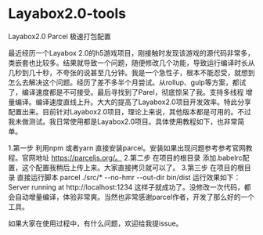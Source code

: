# Layabox2.0-tools
Layabox2.0 Parcel 极速打包配置

最近经历一个Layabox 2.0的h5游戏项目，刚接触时发现该游戏的源代码非常多，类嵌套也比较多。结果就导致一个问题，随便修改几个功能，导致运行编译时长从几秒到几十秒，不夸张的说甚至几分钟。我是一个急性子，根本不能忍受，就想到怎么去解决这个问题。经历了差不多半个月尝试。从rollup、gulp等方案，都试了，编译速度都是不可接受。最后寻找到了Parel，彻底惊呆了我。支持多线程 增量编译。编译速度直线上升。大大的提高了Layabox2.0项目开发效率。特此分享配置出来。目前针对Layabox2.0项目，理论上来说，其他版本都是可用的。不过我未做测试。我日常使用都是Layabox2.0项目。具体使用教程如下，也非常简单。

1.第一步 利用npm 或者yarn 直接安装parcel。安装如果出现问题参考参考官网教程。官网地址 https://parceljs.org/。
2.第二步 在项目的根目录 添加.babelrc配置，这个配置我稍后上传上来。大家直接拷贝就可以了。
3.第三步 在项目的根目录 直接运行脚本 parcel  ./src/* --no-hmr --out-dir bin/dist
  运行效果如下：Server running at http://localhost:1234
  这样子就成功了。没修改一次代码，都会自动增量编译，体验非常爽。当然也非常感谢parcel作者，开发了那么好的一个工具。
  
  如果大家在使用过程中，有什么问题，欢迎给我提issue。
